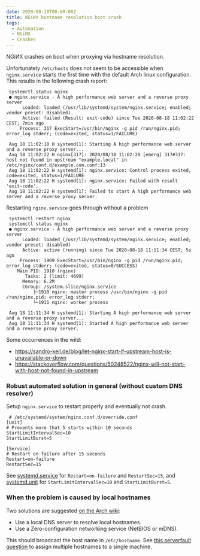 ```yaml
---
date: 2020-08-18T00:00:00Z
title: NGiИX hostname resolution boot crash
tags:
  - Automation
  - NGiИX
  - Crashes
---
```


NGiИX crashes on boot when proxying via hostname resolution.

<!--more-->

Unfortunately `/etc/hosts` does not seem to be accessible when `nginx.service`
starts the first time with the default Arch linux configuration.
This results in the following crash report:

	 systemctl status nginx
	 ● nginx.service - A high performance web server and a reverse proxy server
	      Loaded: loaded (/usr/lib/systemd/system/nginx.service; enabled; vendor preset: disabled)
	      Active: failed (Result: exit-code) since Tue 2020-08-18 11:02:22 CEST; 7min ago
	     Process: 317 ExecStart=/usr/bin/nginx -g pid /run/nginx.pid; error_log stderr; (code=exited, status=1/FAILURE)

	 Aug 18 11:02:18 H systemd[1]: Starting A high performance web server and a reverse proxy server...
	 Aug 18 11:02:22 H nginx[317]: 2020/08/18 11:02:20 [emerg] 317#317: host not found in upstream "example.local" in /etc/nginx/conf.d/example.com.conf:13
	 Aug 18 11:02:22 H systemd[1]: nginx.service: Control process exited, code=exited, status=1/FAILURE
	 Aug 18 11:02:22 H systemd[1]: nginx.service: Failed with result 'exit-code'.
	 Aug 18 11:02:22 H systemd[1]: Failed to start A high performance web server and a reverse proxy server.

Restarting `nginx.service` goes through without a problem

	 systemctl restart nginx
	 systemctl status nginx
	 ● nginx.service - A high performance web server and a reverse proxy server
	      Loaded: loaded (/usr/lib/systemd/system/nginx.service; enabled; vendor preset: disabled)
	      Active: active (running) since Tue 2020-08-18 11:11:34 CEST; 5s ago
	     Process: 1909 ExecStart=/usr/bin/nginx -g pid /run/nginx.pid; error_log stderr; (code=exited, status=0/SUCCESS)
	    Main PID: 1910 (nginx)
	       Tasks: 2 (limit: 4699)
	      Memory: 6.2M
	      CGroup: /system.slice/nginx.service
		      ├─1910 nginx: master process /usr/bin/nginx -g pid /run/nginx.pid; error_log stderr;
		      └─1911 nginx: worker process

	 Aug 18 11:11:34 H systemd[1]: Starting A high performance web server and a reverse proxy server...
	 Aug 18 11:11:34 H systemd[1]: Started A high performance web server and a reverse proxy server.

Some occurrences in the wild:

  - https://sandro-keil.de/blog/let-nginx-start-if-upstream-host-is-unavailable-or-down
  - https://stackoverflow.com/questions/50248522/nginx-will-not-start-with-host-not-found-in-upstream

### Robust automated solution in general (without custom DNS resolver)

Setup `nginx.service` to restart properly and eventually not crash.

	 # /etc/systemd/system/nginx.conf.d/override.conf
	[Unit]
	# Prevents more that 5 starts within 10 seconds
	StartLimitIntervalSec=10
	StartLimitBurst=5

	[Service]
	# Restart on failure after 15 seconds
	Restart=on-failure
	RestartSec=15

See
[systemd.service](https://www.freedesktop.org/software/systemd/man/systemd.service.html)
for `Restart=on-failure` and `RestartSec=15`,
and
[systemd.unit](https://www.freedesktop.org/software/systemd/man/systemd.unit.html)
for `StartLimitIntervalSec=10` and `StartLimitBurst=5`.

### When the problem is caused by local hostnames

Two solutions are suggested
[on the Arch wiki](https://wiki.archlinux.org/index.php/Network_configuration#Local_network_hostname_resolution):

  - Use a local DNS server to resolve local hostnames.
  - Use a Zero-configuration networking service (NetBIOS or mDNS).

This should broadcast the host name in `/etc/hostname`.
See
[this serverfault question](https://serverfault.com/questions/268401/configure-zeroconf-to-broadcast-multiple-names/986437)
to assign multiple hostnames to a single machine.
